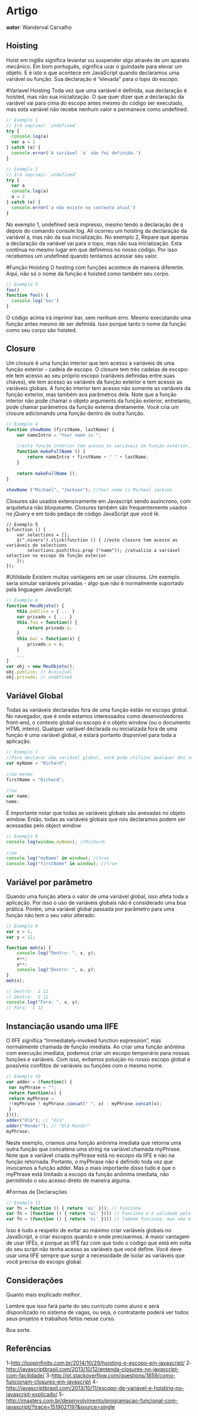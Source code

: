 # Artigo
**autor**: Wanderval Carvalho

## Hoisting

Hoist em inglês significa levantar ou suspender algo através de um aparato mecânico. Em bom português, significa usar o guindaste para elevar um objeto. E é isto o que acontece em JavaScript quando declaramos uma variável ou função. Sua declaração é “elevada” para o topo do escopo.

#Variavel Hoisting
Toda vez que uma variável é definida, sua declaração é hoisted, mas não sua inicialização. O que quer dizer que a declaração da variável vai para cima do escopo antes mesmo do código ser executado, mas esta variável não recebe nenhum valor e permanece como undefined.

```javascript
// Exemplo 1
// Irá imprimir `undefined`
try {
  console.log(a)
  var a = 2
} catch (e) {
  console.error('A variável `a` não foi definida.')
}

// Exemplo 2
// Irá imprimir `undefined`
try {
  var a
  console.log(a)
  a = 2
} catch (e) {
  console.error('a não existe no contexto atual')
}
```
No exemplo 1, undefined será impresso, mesmo tendo a declaração de a depois do comando console.log. Ali ocorreu um hoisting da declaração da variável a, mas não da sua inicialização.
No exemplo 2, Repare que apenas a declaração da variável vai para o topo, mas não sua inicialização. Esta continua no mesmo lugar em que definimos no nosso código. Por isso recebemos um undefined quando tentamos acessar seu valor.

#Função Hoisting
O hosting com funções acontece de maneira diferente. Aqui, não só o nome da função é hoisted como também seu corpo.

```javascript
// Exemplo 3
foo()
function foo() {
  console.log('bar')
}
```
O código acima irá imprimir bar, sem nenhum erro. Mesmo executando uma função antes mesmo de ser definida. Isso porque tanto o nome da função como seu corpo são hoisted.


## Closure

Um closure é uma função interior que tem acesso a variáveis de uma função exterior – cadeia de escopo. O closure tem três cadeias de escopo: ele tem acesso ao seu próprio escopo (variáveis definidas entre suas chaves), ele tem acesso as variáveis da função exterior e tem acesso as variáveis globais.
A função interior tem acesso não somente as variáveis da função exterior, mas também aos parâmetros dela. Note que a função interior não pode chamar o objeto arguments da função exterior, entretanto, pode chamar parâmetros da função externa diretamente.
Você cria um closure adicionando uma função dentro de outra função.

```js
// Exemplo 4
function showName (firstName, lastName) {
    var nameIntro = "Your name is ";
 
    //esta função interior tem acesso as variáveis da função exterior, incluindo os parâmetros
    function makeFullName () {
        return nameIntro + firstName + " " + lastName;
    }
 
    return makeFullName ();
}
 
showName ("Michael", "Jackson"); //Your name is Michael Jackson
```
Closures são usados extensivamente em Javascript sendo assíncrono, com arquitetura não bloqueante. Closures também são frequentemente usados no jQuery e em todo pedaço de código JavaScript que você lê.

```jquery
// Exemplo 5
$(function () {
    var selections = [];
    $(".niners").click(function () { //este closure tem acesso as variáveis de selections
        selections.push(this.prop ("name")); //atualiza a variável selection no escopo da função exterior
    });
});
```

#Utilidade
Existem muitas vantagens em se usar closures. Um exemplo seria simular variáveis privadas - algo que não é normalmente suportado pela linguagem JavaScript:
```js
// Exemplo 6
function MeuObjeto() {
    this.publico = { ... }
    var privado = { ... }
    this.foo = function() {
        return privado.a;
    }
    this.bar = function(x) {
        privado.a = x;
    }
    ...
}
var obj = new MeuObjeto();
obj.publico; // Acessível
obj.privado; // undefined
```

## Variável Global

Todas as variáveis declaradas fora de uma função estão no escopo global. No navegador, que é onde estamos interessados como desenvolvedores front-end, o contexto global ou escopo é o objeto window (ou o documento HTML inteiro).
Qualquer variável declarada ou inicializada fora de uma função é uma variável global, e estará portanto disponível para toda a aplicação.

```js
// Exemplo 7
//Para declarar uma variável global, você pode utilizar qualquer dos seguintes métodos:
var myName = "Richard";
 
//ou mesmo
firstName = "Richard";
 
//ou
var name;
name;
```
É importante notar que todas as variáveis globais são anexadas no objeto window. Então, todas as variáveis globais que nós declaramos podem ser acessadas pelo object window

```js
// Exemplo 8
console.log(window.myName); //Richard;
 
//ou
console.log("myName" in window); //true
console.log("firstName" in window); //true
```

## Variável por parâmetro

Quando uma função altera o valor de uma variável global, isso afeta toda a aplicação. Por isso o uso de variáveis globais não é considerado uma boa prática. Porém, uma variável global passada por parâmetro para uma função não tem o seu valor alterado:

```js
// Exemplo 9
var x = 1;
var y = 11;

function meh(x) {
	console.log("Dentro: ", x, y);
	x++;
	y++;
	console.log("Dentro: ", x, y);
}
meh(x);

// Dentro:  1 11
// Dentro:  2 12
console.log("Fora: ", x, y);
// Fora:  1 12
```

## Instanciação usando uma IIFE

O IIFE significa “Immediately-invoked function expression”, mas normalmente chamada de função imediata.
Ao criar uma função anônima com execução imediata, podemos criar um escopo temporário para nossas funções e variáveis. Com isso, evitamos poluição no nosso escopo global e possíveis conflitos de variáveis ou funções com o mesmo nome.

```js
// Exemplo 10
var adder = (function() {
 var myPhrase = "";
 return function(x) { 
 return myPhrase = 
 !!myPhrase ? myPhrase.concat(" ", x) : myPhrase.concat(x);
 }
})();
adder("Olá"); // "Olá"
adder("Mundo!"); // "Olá Mundo!"
myPhrase;
```
Neste exemplo, criamos uma função anônima imediata que retorna uma outra função que concatena uma string na variável chamada myPhrase. Note que a variável criada myPhrase está no escopo da IIFE e não na função retornada.
Portanto, o myPhrase não é definido toda vez que invocamos a função adder. Mas o mais importante disso tudo é que o myPhrase está limitado a escopo da função anônima imediata, não permitindo o seu acesso direto de maneira alguma.

#Formas de Declaraçôes
```js
// Exemplo 11
var fn = function () { return 'oi' }(); // Funciona
var fn = (function () { return 'oi' }()) // Funciona e é validado pelo JSLint 
var fn = (function () { return 'oi' })() // Também funciona, mas não é validado pelo JSLint

```
Isso é tudo a respeito de evitar ao máximo criar variáveis globais no JavaScript, e criar escopos quando e onde precisarmos.
A maior vantagem de usar IIFEs, é porque as IIFE faz com que todo o código que está em volta do seu script não tenha acesso as variáveis que você define.
Você deve usar uma IIFE sempre que surgir a necessidade de isolar as variáveis que você precisa do escopo global.

## Considerações

Quanto mais explicado melhor.

Lembre que isso fará parte do seu currículo como aluno e será disponilizado no sistema de vagas, ou seja, o contratante poderá ver todos seus projetos e trabalhos feitos nesse curso.

Boa sorte.

## Referências
1-http://loopinfinito.com.br/2014/10/29/hoisting-e-escopo-em-javascript/
2-http://javascriptbrasil.com/2013/10/12/entenda-closures-no-javascript-com-facilidade/
3-http://pt.stackoverflow.com/questions/1859/como-funcionam-closures-em-javascript
4-http://javascriptbrasil.com/2013/10/11/escopo-de-variavel-e-hoisting-no-javascript-explicado/
5-http://imasters.com.br/desenvolvimento/programacao-funcional-com-javascript/?trace=1519021197&source=single


